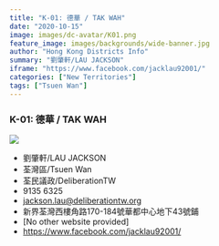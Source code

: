 ```yaml
---
title: "K-01: 德華 / TAK WAH"
date: "2020-10-15"
image: images/dc-avatar/K01.png
feature_image: images/backgrounds/wide-banner.jpg
author: "Hong Kong Districts Info"
summary: "劉肇軒/LAU JACKSON"
iframe: "https://www.facebook.com/jacklau92001/"
categories: ["New Territories"]
tags: ["Tsuen Wan"]
---
```


### K-01: 德華 / TAK WAH  
![](/images/dc-avatar/K01.png)  

 - 劉肇軒/LAU JACKSON  
 - 荃灣區/Tsuen Wan  
 - 荃民議政/DeliberationTW  
 - 9135 6325  
 - jackson.lau@deliberationtw.org  
 - 新界荃灣西樓角路170-184號華都中心地下43號鋪  
 - [No other website provided]  
 - https://www.facebook.com/jacklau92001/
